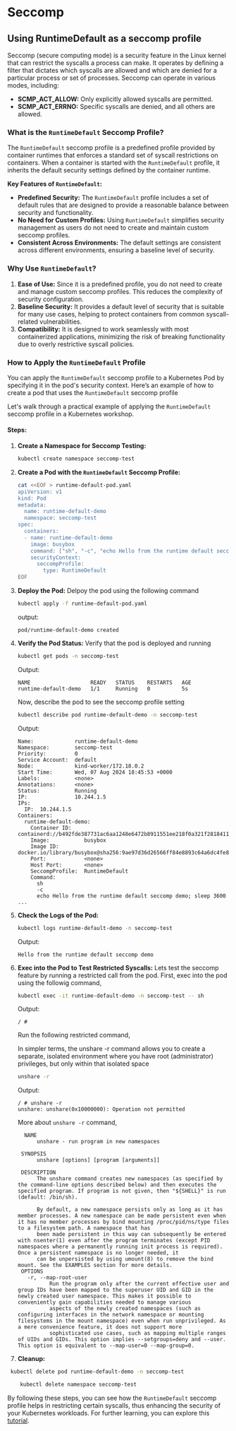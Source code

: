 # Seccomp

## Using RuntimeDefault as a seccomp profile
Seccomp (secure computing mode) is a security feature in the Linux kernel that can restrict the syscalls a process can make. It operates by defining a filter that dictates which syscalls are allowed and which are denied for a particular process or set of processes. Seccomp can operate in various modes, including:
- **SCMP_ACT_ALLOW:** Only explicitly allowed syscalls are permitted.
- **SCMP_ACT_ERRNO:** Specific syscalls are denied, and all others are allowed.

### What is the `RuntimeDefault` Seccomp Profile?

The `RuntimeDefault` seccomp profile is a predefined profile provided by container runtimes that enforces a standard set of syscall restrictions on containers. When a container is started with the `RuntimeDefault` profile, it inherits the default security settings defined by the container runtime.

**Key Features of `RuntimeDefault`:**
- **Predefined Security:** The `RuntimeDefault` profile includes a set of default rules that are designed to provide a reasonable balance between security and functionality.
- **No Need for Custom Profiles:** Using `RuntimeDefault` simplifies security management as users do not need to create and maintain custom seccomp profiles.
- **Consistent Across Environments:** The default settings are consistent across different environments, ensuring a baseline level of security.

### Why Use `RuntimeDefault`?

1. **Ease of Use:** Since it is a predefined profile, you do not need to create and manage custom seccomp profiles. This reduces the complexity of security configuration.
2. **Baseline Security:** It provides a default level of security that is suitable for many use cases, helping to protect containers from common syscall-related vulnerabilities.
3. **Compatibility:** It is designed to work seamlessly with most containerized applications, minimizing the risk of breaking functionality due to overly restrictive syscall policies.

### How to Apply the `RuntimeDefault` Profile

You can apply the `RuntimeDefault` seccomp profile to a Kubernetes Pod by specifying it in the pod's security context. Here’s an example of how to create a pod that uses the `RuntimeDefault` seccomp profile

Let's walk through a practical example of applying the `RuntimeDefault` seccomp profile in a Kubernetes workshop.

#### Steps:
1. **Create a Namespace for Seccomp Testing:**
    ```sh
    kubectl create namespace seccomp-test
    ```

2. **Create a Pod with the `RuntimeDefault` Seccomp Profile:**
    ```sh
    cat <<EOF > runtime-default-pod.yaml
    apiVersion: v1
    kind: Pod
    metadata:
      name: runtime-default-demo
      namespace: seccomp-test
    spec:
      containers:
      - name: runtime-default-demo
        image: busybox
        command: ["sh", "-c", "echo Hello from the runtime default seccomp demo; sleep 3600"]
        securityContext:
          seccompProfile:
            type: RuntimeDefault
    EOF
    ```

3. **Deploy the Pod:**
    Delpoy the pod using the following command
    ```sh
    kubectl apply -f runtime-default-pod.yaml
    ```
    output:
    ```
    pod/runtime-default-demo created
    ```
4. **Verify the Pod Status:**
    Verify that the pod is deployed and running
    ```sh
    kubectl get pods -n seccomp-test
    ```
    Output: 
    ```
    NAME                   READY   STATUS    RESTARTS   AGE
    runtime-default-demo   1/1     Running   0          5s
    ```
    
    Now, describe the pod to see the seccomp profile setting
    ```sh
    kubectl describe pod runtime-default-demo -n seccomp-test
    ```
    Output:
    ```
    Name:             runtime-default-demo
    Namespace:        seccomp-test
    Priority:         0
    Service Account:  default
    Node:             kind-worker/172.18.0.2
    Start Time:       Wed, 07 Aug 2024 18:45:53 +0000
    Labels:           <none>
    Annotations:      <none>
    Status:           Running
    IP:               10.244.1.5
    IPs:
      IP:  10.244.1.5
    Containers:
      runtime-default-demo:
        Container ID:    containerd://b492fde387731ac6aa1248e6472b8911551ee218f0a321f2818411fa780f7e49
        Image:           busybox
        Image ID:        docker.io/library/busybox@sha256:9ae97d36d26566ff84e8893c64a6dc4fe8ca6d1144bf5b87b2b85a32def253c7
        Port:            <none>
        Host Port:       <none>
        SeccompProfile:  RuntimeDefault
        Command:
          sh
          -c
          echo Hello from the runtime default seccomp demo; sleep 3600
    ...
    ```

5. **Check the Logs of the Pod:**
    ```sh
    kubectl logs runtime-default-demo -n seccomp-test
    ```
    Output:
    ```
    Hello from the runtime default seccomp demo
    ```

6. **Exec into the Pod to Test Restricted Syscalls:**
    Lets test the seccomp feature by running a restricted call from the pod. First, exec into the pod using the followig command, 
    
    ```sh
    kubectl exec -it runtime-default-demo -n seccomp-test -- sh
    ```
    Output:
    ```
    / # 
    ```
    
    Run the following restricted command, 

    In simpler terms, the unshare -r command allows you to create a separate, isolated environment where you have root (administrator) privileges, but only within that isolated space
   
    ```sh
    unshare -r
    ```
    Output:
    
    ```
    / # unshare -r
    unshare: unshare(0x10000000): Operation not permitted
    ```

    More about `unshare -r` command,
   ```
     NAME
         unshare - run program in new namespaces
  
    SYNOPSIS
         unshare [options] [program [arguments]]
  
    DESCRIPTION
         The unshare command creates new namespaces (as specified by the command-line options described below) and then executes the specified program. If program is not given, then "${SHELL}" is run (default: /bin/sh).
  
         By default, a new namespace persists only as long as it has member processes. A new namespace can be made persistent even when it has no member processes by bind mounting /proc/pid/ns/type files to a filesystem path. A namespace that has
         been made persistent in this way can subsequently be entered with nsenter(1) even after the program terminates (except PID namespaces where a permanently running init process is required). Once a persistent namespace is no longer needed, it
         can be unpersisted by using umount(8) to remove the bind mount. See the EXAMPLES section for more details.
    OPTIONS
      -r, --map-root-user
             Run the program only after the current effective user and group IDs have been mapped to the superuser UID and GID in the newly created user namespace. This makes it possible to conveniently gain capabilities needed to manage various
             aspects of the newly created namespaces (such as configuring interfaces in the network namespace or mounting filesystems in the mount namespace) even when run unprivileged. As a mere convenience feature, it does not support more
             sophisticated use cases, such as mapping multiple ranges of UIDs and GIDs. This option implies --setgroups=deny and --user. This option is equivalent to --map-user=0 --map-group=0.

6. **Cleanup:**
```sh
 kubectl delete pod runtime-default-demo -n seccomp-test
```

```sh
    kubectl delete namespace seccomp-test
```
By following these steps, you can see how the `RuntimeDefault` seccomp profile helps in restricting certain syscalls, thus enhancing the security of your Kubernetes workloads. For further learning, you can explore this [tutorial](https://kubernetes.io/docs/tutorials/security/seccomp/).
